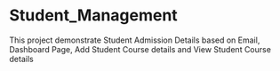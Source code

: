 # Student_Management
This project demonstrate Student Admission Details based on Email, Dashboard Page, Add Student Course details and View Student Course details
